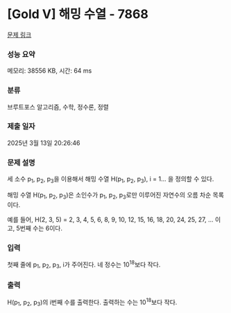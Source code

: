 # [Gold V] 해밍 수열 - 7868 

[문제 링크](https://www.acmicpc.net/problem/7868) 

### 성능 요약

메모리: 38556 KB, 시간: 64 ms

### 분류

브루트포스 알고리즘, 수학, 정수론, 정렬

### 제출 일자

2025년 3월 13일 20:26:46

### 문제 설명

<p>세 소수 p<sub>1</sub>, p<sub>2</sub>, p<sub>3</sub>을 이용해서 해밍 수열 H(p<sub>1</sub>, p<sub>2</sub>, p<sub>3</sub>), i = 1... 을 정의할 수 있다.</p>

<p>해밍 수열 H(p<sub>1</sub>, p<sub>2</sub>, p<sub>3</sub>)은 소인수가 p<sub>1</sub>, p<sub>2</sub>, p<sub>3</sub>로만 이루어진 자연수의 오름 차순 목록이다.</p>

<p>예를 들어, H(2, 3, 5) = 2, 3, 4, 5, 6, 8, 9, 10, 12, 15, 16, 18, 20, 24, 25, 27, ... 이고, 5번째 수는 6이다.</p>

### 입력 

 <p>첫째 줄에 p<sub>1</sub>, p<sub>2</sub>, p<sub>3</sub>, i가 주어진다. 네 정수는 10<sup>18</sup>보다 작다.</p>

### 출력 

 <p>H(p<sub>1</sub>, p<sub>2</sub>, p<sub>3</sub>)의 i번째 수를 출력한다. 출력하는 수는 10<sup>18</sup>보다 작다.</p>

